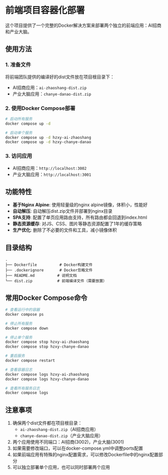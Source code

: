 # 前端项目容器化部署

这个项目提供了一个完整的Docker解决方案来部署两个独立的前端应用：AI招商和产业大脑。

## 使用方法

### 1. 准备文件
将前端团队提供的编译好的dist文件放在项目根目录下：
- AI招商应用：`ai-zhaoshang-dist.zip`
- 产业大脑应用：`chanye-danao-dist.zip`

### 2. 使用Docker Compose部署
```bash
# 启动所有服务
docker compose up -d

# 启动单个服务
docker compose up -d hzxy-ai-zhaoshang
docker compose up -d hzxy-chanye-danao
```

### 3. 访问应用
- AI招商应用：`http://localhost:3002`
- 产业大脑应用：`http://localhost:3001`

## 功能特性

- **基于Nginx Alpine**: 使用轻量级的nginx alpine镜像，体积小，性能好
- **自动解压**: 自动解压dist.zip文件并部署到nginx目录
- **SPA支持**: 配置了单页应用路由支持，所有路由都会回退到index.html
- **静态资源缓存**: 对JS、CSS、图片等静态资源配置了1年的缓存策略
- **生产优化**: 删除了不必要的文件和工具，减小镜像体积

## 目录结构
```
.
├── Dockerfile          # Docker构建文件
├── .dockerignore       # Docker忽略文件
├── README.md          # 说明文档
└── dist.zip           # 前端编译文件（需要放置）
```

## 常用Docker Compose命令

```bash
# 查看运行中的容器
docker compose ps

# 停止所有服务
docker compose down

# 停止单个服务
docker compose stop hzxy-ai-zhaoshang
docker compose stop hzxy-chanye-danao

# 重启服务
docker compose restart

# 查看容器日志
docker compose logs hzxy-ai-zhaoshang
docker compose logs hzxy-chanye-danao

# 查看所有服务日志
docker compose logs
```

## 注意事项

1. 确保两个dist文件都在项目根目录：
   - `ai-zhaoshang-dist.zip`（AI招商应用）
   - `chanye-danao-dist.zip`（产业大脑应用）
2. 两个应用使用不同端口：AI招商(3002)，产业大脑(3001)
3. 如果需要修改端口，可以在docker-compose.yml中调整ports配置
4. 如果前端应用有特殊的nginx配置需求，可以修改Dockerfile中的nginx配置部分
5. 可以独立部署单个应用，也可以同时部署两个应用
